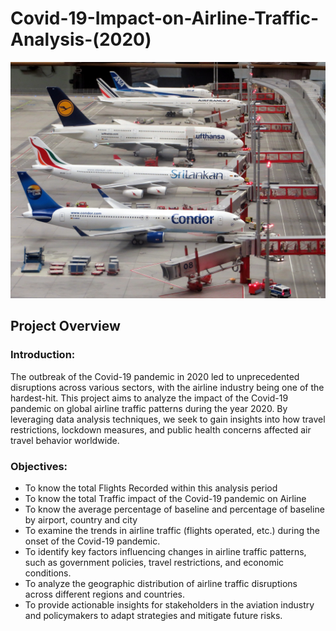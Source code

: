 # Covid-19-Impact-on-Airline-Traffic-Analysis-(2020)
![](Covid-19_Impact_on_Airport_Traffic_image.jpg)

## Project Overview
### Introduction:
The outbreak of the Covid-19 pandemic in 2020 led to unprecedented disruptions across various sectors, with the airline industry being one of the hardest-hit. This project aims to analyze the impact of the Covid-19 pandemic on global airline traffic patterns during the year 2020. By leveraging data analysis techniques, we seek to gain insights into how travel restrictions, lockdown measures, and public health concerns affected air travel behavior worldwide.

### Objectives:
- To know the total Flights Recorded within this analysis period
- To know the total Traffic impact of the Covid-19 pandemic on Airline
- To know the average percentage of baseline and percentage of baseline by airport, country and city
- To examine the trends in airline traffic (flights operated, etc.) during the onset of the Covid-19 pandemic.
- To identify key factors influencing changes in airline traffic patterns, such as government policies, travel restrictions, and economic conditions.
- To analyze the geographic distribution of airline traffic disruptions across different regions and countries.
- To provide actionable insights for stakeholders in the aviation industry and policymakers to adapt strategies and mitigate future risks.
